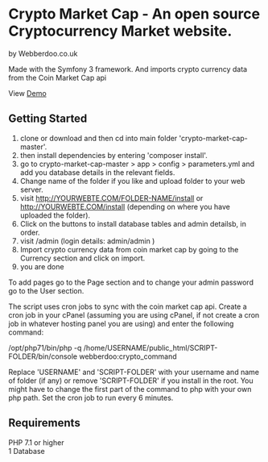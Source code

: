 # Crypto Market Cap - An open source Cryptocurrency Market website.
<p>by Webberdoo.co.uk</p>

<p>Made with the Symfony 3 framework. And imports crypto currency data from the Coin Market Cap api</p>

<p>View <a href="http://webberdoo.co.uk/demo/cm/" target="_blank">Demo</a></p>

## Getting Started
1. clone or download and then cd into main folder 'crypto-market-cap-master'.
2. then install dependencies by entering 'composer install'.
3. go to crypto-market-cap-master > app > config > parameters.yml and add you database details in the relevant fields.
4. Change name of the folder if you like and upload folder to your web server.
5. visit http://YOURWEBTE.COM/FOLDER-NAME/install or http://YOURWEBTE.COM/install (depending on where you have uploaded the folder).
6. Click on the buttons to install database tables and admin detailsb, in order.
7. visit /admin (login details: admin/admin )
8. Import crypto currency data from coin market cap by going to the Currency section and click on import.
9. you are done

To add pages go to the Page section and to change your admin password go to the User section.

The script uses cron jobs to sync with the coin market cap api. Create a cron job in your cPanel (assuming you are using cPanel, if not create a cron job in whatever hosting
panel you are using) and enter the following command:

/opt/php71/bin/php -q /home/USERNAME/public_html/SCRIPT-FOLDER/bin/console webberdoo:crypto_command

Replace 'USERNAME' and 'SCRIPT-FOLDER' with your username and name of folder (if any) or remove 'SCRIPT-FOLDER' if you install in the root. You might have to change the first part of the command to php with your own php path.
Set the cron job to run every 6 minutes.

## Requirements
PHP 7.1 or higher
<br>1 Database
